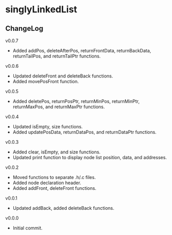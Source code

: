 # singlyLinkedList

## ChangeLog
v0.0.7
- Added addPos, deleteAfterPos, returnFrontData, returnBackData, returnTailPos, and returnTailPtr functions.

v0.0.6
- Updated deleteFront and deleteBack functions.
- Added movePosFront function.

v0.0.5
- Added deletePos, returnPosPtr, returnMinPos, returnMinPtr, returnMaxPos, and returnMaxPtr functions.

v0.0.4
- Updated isEmpty, size functions.
- Added updatePosData, returnDataPos, and returnDataPtr functions.

v0.0.3
- Added clear, isEmpty, and size functions.
- Updated print function to display node list position, data, and addresses.

v0.0.2
- Moved functions to separate .h/.c files.
- Added node declaration header.
- Added addFront, deleteFront functions.

v0.0.1
- Updated addBack, added deleteBack functions. 

v0.0.0
- Initial commit.